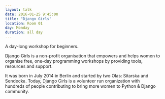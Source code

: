 ```yaml
---
layout: talk
date: 2016-01-25 9:45:00
title: "Django Girls"
location: Room 01
day: Monday
duration: all day
---
```


A day-long workshop for beginners.

Django Girls is a non-profit organisation that empowers and helps women to organise free, one-day programming workshops by providing tools, resources and support.

It was born in July 2014 in Berlin and started by two Olas: Sitarska and Sendecka. Today, Django Girls is a volunteer run organization with hundreds of people contributing to bring more women to Python & Django community.
